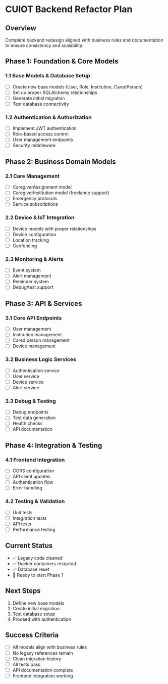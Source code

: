 # CUIOT Backend Refactor Plan

## Overview
Complete backend redesign aligned with business rules and documentation to ensure consistency and scalability.

## Phase 1: Foundation & Core Models

### 1.1 Base Models & Database Setup
- [ ] Create new base models (User, Role, Institution, CaredPerson)
- [ ] Set up proper SQLAlchemy relationships
- [ ] Generate initial migration
- [ ] Test database connectivity

### 1.2 Authentication & Authorization
- [ ] Implement JWT authentication
- [ ] Role-based access control
- [ ] User management endpoints
- [ ] Security middleware

## Phase 2: Business Domain Models

### 2.1 Care Management
- [ ] CaregiverAssignment model
- [ ] CaregiverInstitution model (freelance support)
- [ ] Emergency protocols
- [ ] Service subscriptions

### 2.2 Device & IoT Integration
- [ ] Device models with proper relationships
- [ ] Device configuration
- [ ] Location tracking
- [ ] Geofencing

### 2.3 Monitoring & Alerts
- [ ] Event system
- [ ] Alert management
- [ ] Reminder system
- [ ] Debug/test support

## Phase 3: API & Services

### 3.1 Core API Endpoints
- [ ] User management
- [ ] Institution management
- [ ] Cared person management
- [ ] Device management

### 3.2 Business Logic Services
- [ ] Authentication service
- [ ] User service
- [ ] Device service
- [ ] Alert service

### 3.3 Debug & Testing
- [ ] Debug endpoints
- [ ] Test data generation
- [ ] Health checks
- [ ] API documentation

## Phase 4: Integration & Testing

### 4.1 Frontend Integration
- [ ] CORS configuration
- [ ] API client updates
- [ ] Authentication flow
- [ ] Error handling

### 4.2 Testing & Validation
- [ ] Unit tests
- [ ] Integration tests
- [ ] API tests
- [ ] Performance testing

## Current Status
- ✅ Legacy code cleaned
- ✅ Docker containers restarted
- ✅ Database reset
- 🔄 Ready to start Phase 1

## Next Steps
1. Define new base models
2. Create initial migration
3. Test database setup
4. Proceed with authentication

## Success Criteria
- [ ] All models align with business rules
- [ ] No legacy references remain
- [ ] Clean migration history
- [ ] All tests pass
- [ ] API documentation complete
- [ ] Frontend integration working 